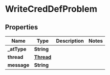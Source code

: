 # WriteCredDefProblem

## Properties
Name | Type | Description | Notes
------------ | ------------- | ------------- | -------------
**_atType** | **String** |  | 
**thread** | [**Thread**](Thread.md) |  | 
**message** | **String** |  | 
